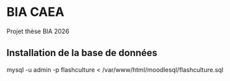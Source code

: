 # BIA CAEA

Projet thèse BIA 2026

## Installation de la base de données

mysql -u admin -p flashculture < /var/www/html/moodlesql/flashculture.sql